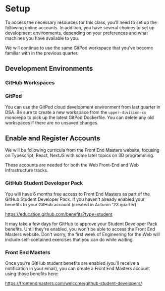 # Setup

To access the necessary resources for this class, you'll need to set up the following online accounts. In addition, you have several choices to set up development environments, depending on your preferences and what machines you have available to you.


We will continue to use the same GitPod workspace that you've 
become familiar with in the previous quarter.

## Development Environments

### GitHub Workspaces

### GitPod
You can use the GitPod cloud development environment from last quarter in DSA. Be sure to create a new workspace from the `upper-division-cs` monorepo to pick up the latest GitPod Dockerfile. You can delete any old workspaces if there are no unsaved changes.

## Enable and Register Accounts

We will be following curricula from the Front End Masters website,
focusing on Typescript, React, NextJS with some later topics on 3D programming.

These accounts are needed for both the Web Front-End and Web Infrastructure tracks.
### GitHub Student Developer Pack
You will have 6 months free access to Front End Masters as part of
the GitHub Student Developer Pack. If you haven't already enabled 
your benefits to your GitHub account (created in Autumn '23 quarter)

https://education.github.com/benefits?type=student 

It may take a few days for GitHub to approve your Student Developer 
Pack benefits. Until they're enabled, you won't be able to access 
the Front End Masters website. Don't worry, the first week of
Engineering for the Web will include self-contained exercises that
you can do while waiting.

### Front End Masters

Once you're GitHub student benefits are enabled (you'll receive
a notification in your email), you can create a Front End Masters
account using those benefits here:

https://frontendmasters.com/welcome/github-student-developers/

